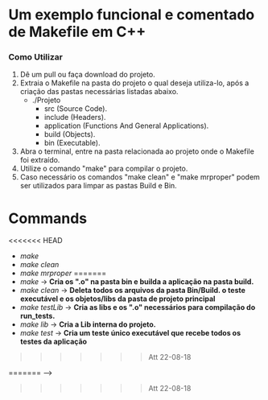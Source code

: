 # Um exemplo funcional e comentado de Makefile em C++


### Como Utilizar
1. Dê um pull ou faça download do projeto.
2. Extraia o Makefile na pasta do projeto o qual deseja utiliza-lo, após a criação das pastas necessárias listadas abaixo.
    * ./Projeto
        * src (Source Code).
        * include (Headers).
        * application (Functions And General Applications).
        * build (Objects).
        * bin (Executable).
3. Abra o terminal, entre na pasta relacionada ao projeto onde o Makefile foi extraído.
4. Utilize o comando "make" para compilar o projeto.
4. Caso necessário os comandos "make clean" e "make mrproper" podem ser utilizados para limpar as pastas Build e Bin.

# Commands #
<<<<<<< HEAD
* _make_
* _make clean_
* _make mrproper_
=======
* _make_ -> **Cria os ".o" na pasta bin e builda a aplicação na pasta build.**
* _make clean_ -> **Deleta todos os arquivos da pasta Bin/Build. o teste executável e os objetos/libs da pasta de projeto principal**
* _make testLib_ -> **Cria as libs e os ".o" necessários para compilação do run_tests.**
* _make lib_ -> **Cria a Lib interna do projeto.**
* _make test_ -> **Cria um teste único executável que recebe todos os testes da aplicação**
>>>>>>> Att 22-08-18





<!--
### How to use 
1. Get the full file.
2. Extract Makefile to your project after have created all the folders needed.
    *./Project
    *./Project/src (Source Code).
    *./Project/include (Headers).
    *./Project/application (Functions).
    *./Project/build (Objects).
    *./Project/bin (Executable).
3. Use the command "make" to build your application.
4. If Needed use "make clean" or "make mrproper" to clean the Build and Bin folders.
<<<<<<< HEAD
 -->
=======
 -->
>>>>>>> Att 22-08-18

